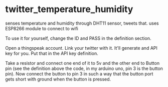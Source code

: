 # twitter_temperature_humidity
senses temperature and humidity through DHT11 sensor, tweets that. uses ESP8266 module to connect to wifi

To use it for yourself, change the ID and PASS in the definition section. 

Open a thingspeak account. Link your twitter with it. It'll generate and API key for you. Put that in the API key definition.

Take a resistor and connect one end of it to 5v and the other end to Button pin (see the definition above the code, in my arduino uno, pin 3 is the button pin). Now connect the button to pin 3 in such a way that the button port gets short with ground when the button is pressed. 

